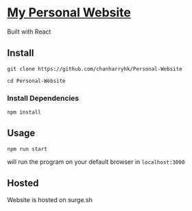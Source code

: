 # [My Personal Website](http://chanharry.surge.sh/)
Built with React
## Install
`git clone https://github.com/chanharryhk/Personal-Website`

`cd Personal-Website`

### Install Dependencies
`npm install`
## Usage
`npm run start`

will run the program on your default browser in `localhost:3000`
## Hosted
Website is hosted on surge.sh
